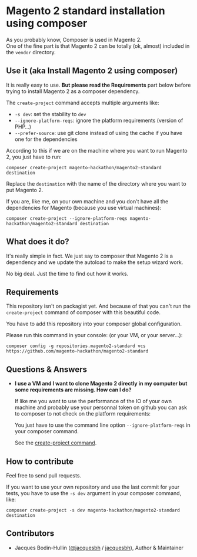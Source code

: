 # Magento 2 standard installation using composer

As you probably know, Composer is used in Magento 2.  
One of the fine part is that Magento 2 can be totally (ok, almost) included in the `vendor` directory.

## Use it (aka Install Magento 2 using composer)

It is really easy to use. **But please read the Requirements** part below before trying to install Magento 2 as a composer dependency.

The `create-project` command accepts multiple arguments like:

* `-s dev`: set the stability to `dev`
* `--ignore-platform-reqs`: ignore the platform requirements (version of PHP…)
* `--prefer-source`: use git clone instead of using the cache if you have one for the dependencies

According to this if we are on the machine where you want to run Magento 2, you just have to run:

	composer create-project magento-hackathon/magento2-standard destination

Replace the `destination` with the name of the directory where you want to put Magento 2.

If you are, like me, on your own machine and you don't have all the dependencies for Magento (because you use virtual machines):

	composer create-project --ignore-platform-reqs magento-hackathon/magento2-standard destination

## What does it do?

It's really simple in fact. We just say to composer that Magento 2 is a dependency and we update the autoload to make the setup wizard work.

No big deal. Just the time to find out how it works.

## Requirements

This repository isn't on packagist yet. And because of that you can't run the `create-project` command of composer with this beautiful code.

You have to add this repository into your composer global configuration.

Please run this command in your console: (or your VM, or your server…):

	composer config -g repositories.magento2-standard vcs https://github.com/magento-hackathon/magento2-standard
	
## Questions & Answers

* **I use a VM and I want to clone Magento 2 directly in my computer but some requirements are missing. How can I do?**

	If like me you want to use the performance of the IO of your own machine and probably use your personnal token on github you can ask to composer to not check on the platform requirements:

	You just have to use the command line option `--ignore-platform-reqs` in your composer command.  

	See the [create-project command][create-project-command].

## How to contribute

Feel free to send pull requests.

If you want to use your own repository and use the last commit for your tests, you have to use the `-s dev` argument in your composer command, like:

	composer create-project -s dev magento-hackathon/magento2-standard destination

## Contributors

* Jacques Bodin-Hullin ([@jacquesbh](https://github.com/jacquesbh) / [jacquesbh](http://twitter.com/jacquesbh)), Author & Maintainer


[create-project-command]: https://getcomposer.org/doc/03-cli.md#create-project